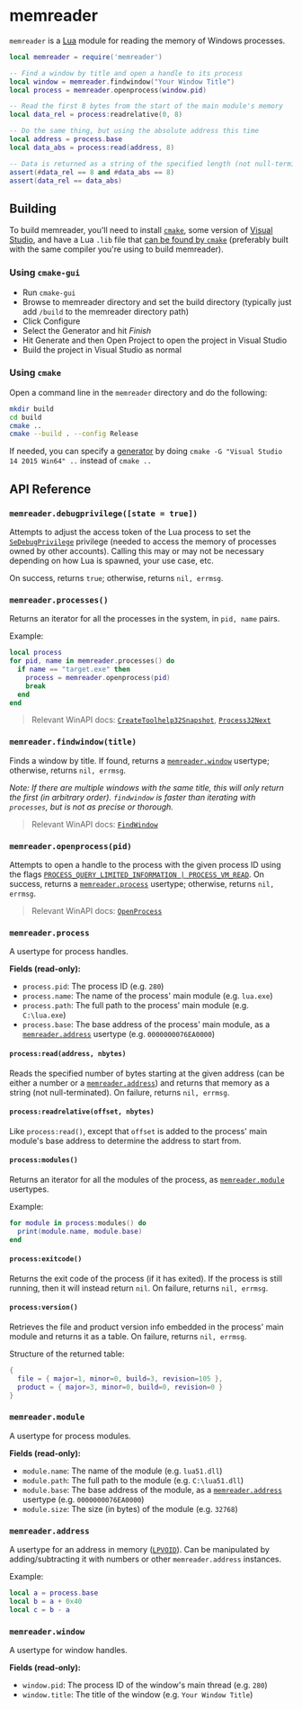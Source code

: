 # memreader

`memreader` is a [Lua](https://www.lua.org/) module for reading the memory of Windows processes.

```lua
local memreader = require('memreader')

-- Find a window by title and open a handle to its process
local window = memreader.findwindow("Your Window Title")
local process = memreader.openprocess(window.pid)

-- Read the first 8 bytes from the start of the main module's memory
local data_rel = process:readrelative(0, 8)

-- Do the same thing, but using the absolute address this time
local address = process.base
local data_abs = process:read(address, 8)

-- Data is returned as a string of the specified length (not null-terminated)
assert(#data_rel == 8 and #data_abs == 8)
assert(data_rel == data_abs)
```

## Building
To build memreader, you'll need to install [`cmake`](https://cmake.org), some version of [Visual Studio](https://www.visualstudio.com/), and have a Lua `.lib` file that [can be found by `cmake`](https://cmake.org/cmake/help/v3.0/module/FindLua.html) (preferably built with the same compiler you're using to build memreader).

### Using `cmake-gui`
- Run `cmake-gui`
- Browse to memreader directory and set the build directory (typically just add `/build` to the memreader directory path)
- Click Configure
- Select the Generator and hit *Finish*
- Hit Generate and then Open Project to open the project in Visual Studio
- Build the project in Visual Studio as normal

### Using `cmake`
Open a command line in the `memreader` directory and do the following:
```sh
mkdir build
cd build
cmake ..
cmake --build . --config Release
```
If needed, you can specify a [generator](https://cmake.org/cmake/help/latest/manual/cmake-generators.7.html) by doing `cmake -G "Visual Studio 14 2015 Win64" ..` instead of `cmake ..`

## API Reference

### `memreader.debugprivilege([state = true])`
Attempts to adjust the access token of the Lua process to set the [`SeDebugPrivilege`](https://msdn.microsoft.com/en-us/library/windows/desktop/bb530716(v=vs.85).aspx) privilege (needed to access the memory of processes owned by other accounts). Calling this may or may not be necessary depending on how Lua is spawned, your use case, etc. 

On success, returns `true`; otherwise, returns `nil, errmsg`.

### `memreader.processes()`
Returns an iterator for all the processes in the system, in `pid, name` pairs. 

Example:
```lua
local process
for pid, name in memreader.processes() do
  if name == "target.exe" then
    process = memreader.openprocess(pid)
    break
  end
end
```

> Relevant WinAPI docs: [`CreateToolhelp32Snapshot`](https://msdn.microsoft.com/en-us/library/windows/desktop/ms682489(v=vs.85).aspx), [`Process32Next`](https://msdn.microsoft.com/en-us/library/windows/desktop/ms684836(v=vs.85).aspx)

### `memreader.findwindow(title)`
Finds a window by title. If found, returns a [`memreader.window`](#memreaderwindow) usertype; otherwise, returns `nil, errmsg`.

*Note: If there are multiple windows with the same title, this will only return the first (in arbitrary order). `findwindow` is faster than iterating with `processes`, but is not as precise or thorough.*

> Relevant WinAPI docs: [`FindWindow`](https://msdn.microsoft.com/en-us/library/windows/desktop/ms633499(v=vs.85).aspx)

### `memreader.openprocess(pid)`
Attempts to open a handle to the process with the given process ID using the flags [`PROCESS_QUERY_LIMITED_INFORMATION | PROCESS_VM_READ`](https://msdn.microsoft.com/en-us/library/windows/desktop/ms684880(v=vs.85).aspx). On success, returns a [`memreader.process`](#memreaderprocess) usertype; otherwise, returns `nil, errmsg`.

> Relevant WinAPI docs: [`OpenProcess`](https://msdn.microsoft.com/en-us/library/windows/desktop/ms684320(v=vs.85).aspx)

### `memreader.process`

A usertype for process handles.

**Fields (read-only):**

- `process.pid`: The process ID (e.g. `280`)
- `process.name`: The name of the process' main module (e.g. `lua.exe`)
- `process.path`: The full path to the process' main module (e.g. `C:\lua.exe`)
- `process.base`: The base address of the process' main module, as a [`memreader.address`](#memreaderaddress) usertype (e.g. `0000000076EA0000`)

#### `process:read(address, nbytes)`
Reads the specified number of bytes starting at the given address (can be either a number or a [`memreader.address`](#memreaderaddress)) and returns that memory as a string (not null-terminated). On failure, returns `nil, errmsg`.

#### `process:readrelative(offset, nbytes)`
Like `process:read()`, except that `offset` is added to the process' main module's base address to determine the address to start from.

#### `process:modules()`
Returns an iterator for all the modules of the process, as [`memreader.module`](#memreadermodule) usertypes.

Example:
```lua
for module in process:modules() do
  print(module.name, module.base)
end
```

#### `process:exitcode()`
Returns the exit code of the process (if it has exited). If the process is still running, then it will instead return `nil`. On failure, returns `nil, errmsg`.

#### `process:version()`
Retrieves the file and product version info embedded in the process' main module and returns it as a table. On failure, returns `nil, errmsg`.

Structure of the returned table:
```lua
{ 
  file = { major=1, minor=0, build=3, revision=105 },
  product = { major=3, minor=0, build=0, revision=0 }
}
```

### `memreader.module`

A usertype for process modules.

**Fields (read-only):**

- `module.name`: The name of the module (e.g. `lua51.dll`)
- `module.path`: The full path to the module (e.g. `C:\lua51.dll`)
- `module.base`: The base address of the module, as a [`memreader.address`](#memreaderaddress) usertype (e.g. `0000000076EA0000`)
- `module.size`: The size (in bytes) of the module (e.g. `32768`)

### `memreader.address`

A usertype for an address in memory ([`LPVOID`](https://en.wikibooks.org/wiki/Windows_Programming/Handles_and_Data_Types#LPVOID)). Can be manipulated by adding/subtracting it with numbers or other `memreader.address` instances.

Example:
```lua
local a = process.base
local b = a + 0x40
local c = b - a
```

### `memreader.window`

A usertype for window handles.

**Fields (read-only):**

- `window.pid`: The process ID of the window's main thread (e.g. `280`)
- `window.title`: The title of the window (e.g. `Your Window Title`)
